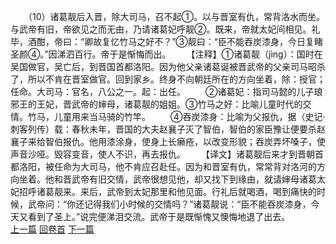 　　（10）诸葛靓后入晋，除大司马，召不起①。以与晋室有仇，常背洛水而坐。与武帝有旧，帝欲见之而无由，乃请诸葛妃呼靓②。既来，帝就太妃间相见。礼毕，酒酣，帝曰：“卿故复忆竹马之好不？”③靓曰：“臣不能吞炭漆身，今日复睹圣颜④。”因涕泗百行。帝于是惭悔而出。
　　【注释】①诸葛靓（jìng）：国时在吴国做官，吴亡后，到晋国首都洛阳。因为他父亲诸葛诞被晋武帝的父亲司马昭杀了，所以不肯在晋室做官。回到家乡。终身不向朝廷所在的方向坐着，除：授官；任命。大司马：官名，八公之一。起：出任。
　　②诸葛妃：指司马懿的儿子琅邪王的王妃，晋武帝的婶母，诸葛靓的姐姐。③竹马之好：比喻儿童时代的交情。竹马，儿童用来当马骑的竹竿。
　　④吞炭漆身：比喻为父报仇，据（史记·刺客列传）载：春秋未年，晋国的大夫赵襄子灭了智伯，智伯的家臣豫让便要杀赵襄子来给智伯报仇。他用漆涂身，使身上长癞疮，以改变形貌；吞炭弄坏嗓子，使声音沙哑。毁容变音，使人不识，再去报仇。
　　【译文】诸葛靓后来才到晋朝首都洛阳，被任命为大司马，他不肯应召赴任。因为和晋室有仇，常常背对洛河的方向坐着。他和晋武帝有旧交情，武帝很想见他，却又找下到缘由，就请婶母诸葛太妃招呼诸葛靓来。来后，武帝到太妃那里和他见面。行礼后就喝酒，喝到痛快的时候，武帝问：“你还记得我们小时候的交情吗？”诸葛靓说：“臣不能吞炭漆身，今天又看到了圣上。”说完便涕泪交流。武帝于是既惭愧又懊悔地退了出去。
<br>[上一篇](05_09) [回卷首](05_00) [下一篇](05_11)
